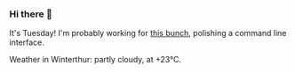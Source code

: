 ### Hi there :wave:

It's Tuesday! I'm probably working for [this bunch](https://github.com/kohofinancial), polishing a command line interface.

Weather in Winterthur: partly cloudy, at +23°C.
